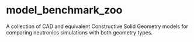 # model_benchmark_zoo
A collection of CAD and equivalent Constructive Solid Geometry models for comparing neutronics simulations with both geometry types.
